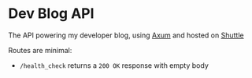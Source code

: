 # Dev Blog API 

The API powering my developer blog, using [Axum](https://github.com/tokio-rs/axum) and hosted on [Shuttle](https://shuttle.rs)

Routes are minimal:

- `/health_check` returns a `200 OK` response with empty body
